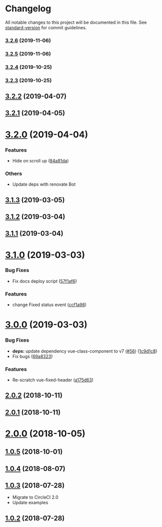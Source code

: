 # Changelog

All notable changes to this project will be documented in this file. See [standard-version](https://github.com/conventional-changelog/standard-version) for commit guidelines.

### [3.2.6](https://github.com/potato4d/vue-fixed-header/compare/v3.2.5...v3.2.6) (2019-11-06)

### [3.2.5](https://github.com/potato4d/vue-fixed-header/compare/v3.2.4...v3.2.5) (2019-11-06)

### [3.2.4](https://github.com/potato4d/vue-fixed-header/compare/v3.2.3...v3.2.4) (2019-10-25)

### [3.2.3](https://github.com/potato4d/vue-fixed-header/compare/v3.2.2...v3.2.3) (2019-10-25)

## [3.2.2](https://github.com/potato4d/vue-fixed-header/compare/v3.2.1...v3.2.2) (2019-04-07)



## [3.2.1](https://github.com/potato4d/vue-fixed-header/compare/v3.2.0...v3.2.1) (2019-04-05)



# [3.2.0](https://github.com/potato4d/vue-fixed-header/compare/v3.1.3...v3.2.0) (2019-04-04)

### Features

* Hide on scroll up ([84a81da](https://github.com/potato4d/vue-fixed-header/commit/84a81dabcad7b57bb225f00236cac7cd52e00deb))

### Others

* Update deps with renovate Bot

## [3.1.3](https://github.com/potato4d/vue-fixed-header/compare/v3.1.2...v3.1.3) (2019-03-05)



## [3.1.2](https://github.com/potato4d/vue-fixed-header/compare/v3.1.1...v3.1.2) (2019-03-04)



## [3.1.1](https://github.com/potato4d/vue-fixed-header/compare/v3.1.0...v3.1.1) (2019-03-04)



# [3.1.0](https://github.com/potato4d/vue-fixed-header/compare/v3.0.0...v3.1.0) (2019-03-03)


### Bug Fixes

* Fix docs deploy script ([57f1af6](https://github.com/potato4d/vue-fixed-header/commit/57f1af6))


### Features

* change Fixed status event ([ccf1a98](https://github.com/potato4d/vue-fixed-header/commit/ccf1a98))



# [3.0.0](https://github.com/potato4d/vue-fixed-header/compare/v2.0.2...v3.0.0) (2019-03-03)


### Bug Fixes

* **deps:** update dependency vue-class-component to v7 ([#56](https://github.com/potato4d/vue-fixed-header/issues/56)) ([1c9d1c8](https://github.com/potato4d/vue-fixed-header/commit/1c9d1c8))
* Fix bugs ([69a8323](https://github.com/potato4d/vue-fixed-header/commit/69a8323))


### Features

* Re-scratch vue-fixed-header ([a175d63](https://github.com/potato4d/vue-fixed-header/commit/a175d63))



<a name="2.0.2"></a>
## [2.0.2](https://github.com/potato4d/vue-fixed-header/compare/v2.0.1...v2.0.2) (2018-10-11)



<a name="2.0.1"></a>
## [2.0.1](https://github.com/potato4d/vue-fixed-header/compare/v2.0.0...v2.0.1) (2018-10-11)



<a name="2.0.0"></a>
# [2.0.0](https://github.com/potato4d/vue-fixed-header/compare/v1.0.5...v2.0.0) (2018-10-05)



<a name="1.0.5"></a>
## [1.0.5](https://github.com/potato4d/vue-fixed-header/compare/v1.0.4...v1.0.5) (2018-10-01)



<a name="1.0.4"></a>
## [1.0.4](https://github.com/potato4d/vue-fixed-header/compare/v1.0.3...v1.0.4) (2018-08-07)



<a name="1.0.3"></a>
## [1.0.3](https://github.com/potato4d/vue-fixed-header/compare/v1.0.2...v1.0.3) (2018-07-28)

- Migrate to CircleCI 2.0
- Update examples

<a name="1.0.2"></a>
## [1.0.2](https://github.com/potato4d/vue-fixed-header/compare/v0.1.0...v1.0.2) (2018-07-28)
